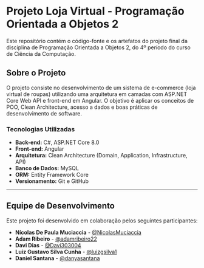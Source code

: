 # Projeto Loja Virtual - Programação Orientada a Objetos 2

Este repositório contém o código-fonte e os artefatos do projeto final da disciplina de Programação Orientada a Objetos 2, do 4º período do curso de Ciência da Computação.

## Sobre o Projeto

O projeto consiste no desenvolvimento de um sistema de e-commerce (loja virtual de roupas) utilizando uma arquitetura em camadas com ASP.NET Core Web API e front-end em Angular. O objetivo é aplicar os conceitos de POO, Clean Architecture, acesso a dados e boas práticas de desenvolvimento de software.

### Tecnologias Utilizadas

* **Back-end:** C#, ASP.NET Core 8.0
* **Front-end:** Angular
* **Arquitetura:** Clean Architecture (Domain, Application, Infrastructure, API)
* **Banco de Dados:** MySQL
* **ORM:** Entity Framework Core
* **Versionamento:** Git e GitHub

---

## Equipe de Desenvolvimento

Este projeto foi desenvolvido em colaboração pelos seguintes participantes:

* **Nícolas De Paula Muciaccia** - [@NicolasMuciaccia](https://github.com/NicolasMuciaccia)
* **Adam Ribeiro** - [@adamribeiro22](https://github.com/adamribeiro22)
* **Davi Dias** - [@Davi303004](https://github.com/Davi303004)
* **Luiz Gustavo Silva Cunha** - [@luizgsilva1](https://github.com/luizgsilva1)
* **Daniel Santana** - [@danyasantana](https://github.com/danyasantana)